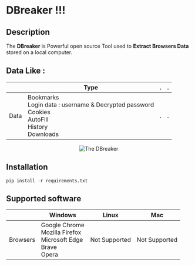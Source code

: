 __DBreaker !!!__
==

Description
----
The __DBreaker__ is Powerful open source Tool used to __Extract Browsers Data__ stored on a local computer. 

Data Like :
----
|  | Type   |.|.
| -- | -- | -- | -- |
| Data | Bookmarks<br>Login data : username & Decrypted password<br>Cookies<br>AutoFill<br>History<br>Downloads<br>|. | .|

<p align="center"><img src="https://g.top4top.io/p_2599h18l31.png" alt="The DBreaker"></p>


Installation
----
```
pip install -r requirements.txt
```

Supported software
----

|  | Windows    | Linux  | Mac |
| -- | -- | -- | -- |
| Browsers | Google Chrome<br>Mozilla Firefox<br>Microsoft Edge<br>Brave<br>Opera | Not Supported | Not Supported |
